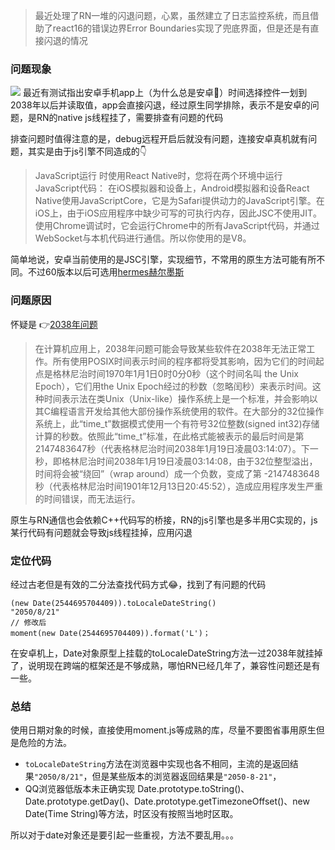 > 最近处理了RN一堆的闪退问题，心累，虽然建立了日志监控系统，而且借助了react16的错误边界Error Boundaries实现了兜底界面，但是还是有直接闪退的情况
### 问题现象

![](https://user-gold-cdn.xitu.io/2019/8/22/16cb94ff05837e79?w=425&h=291&f=png&s=33436)
最近有测试指出安卓手机app上（为什么总是安卓🤣）时间选择控件一划到2038年以后并读取值，app会直接闪退，经过原生同学排除，表示不是安卓的问题，是RN的native js线程挂了，需要排查有问题的代码

排查问题时值得注意的是，debug远程开启后就没有问题，连接安卓真机就有问题，其实是由于js引擎不同造成的👇
> JavaScript运行 时使用React Native时，您将在两个环境中运行JavaScript代码：
> 在iOS模拟器和设备上，Android模拟器和设备React Native使用JavaScriptCore，它是为Safari提供动力的JavaScript引擎。在iOS上，由于iOS应用程序中缺少可写的可执行内存，因此JSC不使用JIT。
> 使用Chrome调试时，它会运行Chrome中的所有JavaScript代码，并通过WebSocket与本机代码进行通信。所以你使用的是V8。

简单地说，安卓当前使用的是JSC引擎，实现细节，不常用的原生方法可能有所不同。不过60版本以后可选用[hermes赫尔墨斯](http://www.sohu.com/a/327608204_120190378)

### 问题原因
怀疑是
👉[2038年问题](https://baike.baidu.com/item/2038%E5%B9%B4%E9%97%AE%E9%A2%98/10578442?fr=aladdin)
> 在计算机应用上，2038年问题可能会导致某些软件在2038年无法正常工作。所有使用POSIX时间表示时间的程序都将受其影响，因为它们的时间起点是格林尼治时间1970年1月1日0时0分0秒（这个时间名叫 the Unix Epoch），它们用the Unix Epoch经过的秒数（忽略闰秒）来表示时间。这种时间表示法在类Unix（Unix-like）操作系统上是一个标准，并会影响以其C编程语言开发给其他大部份操作系统使用的软件。在大部分的32位操作系统上，此“time_t”数据模式使用一个有符号32位整数(signed int32)存储计算的秒数。依照此“time_t”标准，在此格式能被表示的最后时间是第2147483647秒（代表格林尼治时间2038年1月19日凌晨03:14:07）。下一秒，即格林尼治时间2038年1月19日凌晨03:14:08，由于32位整型溢出，时间将会被“绕回”（wrap around）成一个负数，变成了第 -2147483648 秒（代表格林尼治时间1901年12月13日20:45:52），造成应用程序发生严重的时间错误，而无法运行。

原生与RN通信也会依赖C++代码写的桥接，RN的js引擎也是多半用C实现的，js某行代码有问题就会导致js线程挂掉，应用闪退
### 定位代码
经过古老但是有效的二分法查找代码方式😂，找到了有问题的代码

```
(new Date(2544695704409)).toLocaleDateString()
"2050/8/21"
// 修改后
moment(new Date(2544695704409)).format('L')；
```
在安卓机上，Date对象原型上挂载的toLocaleDateString方法一过2038年就挂掉了，说明现在跨端的框架还是不够成熟，哪怕RN已经几年了，兼容性问题还是有一些。

### 总结
使用日期对象的时候，直接使用moment.js等成熟的库，尽量不要图省事用原生但是危险的方法。
- `toLocaleDateString`方法在浏览器中实现也各不相同，主流的是返回结果`"2050/8/21"`，但是某些版本的浏览器返回结果是`"2050-8-21"`，
- QQ浏览器低版本未正确实现 Date.prototype.toString()、Date.prototype.getDay()、Date.prototype.getTimezoneOffset()、new Date(Time String)等方法，时区没有按照当地时区取。


所以对于date对象还是要引起一些重视，方法不要乱用。。。